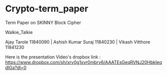 # Crypto-term_paper
Term Paper on SKINNY Block Cipher 

Walkie_Talkie

Ajay Tarole 11840090 |
 Ashish Kumar Suraj 11840230 |
 Vikash Vitthore 11841230

Here is the presentation Video's dropbox link : https://www.dropbox.com/sh/xrv0g1xvr0mbrv6/AAATEsGeqRVNJ20HbkIeqdlGa?dl=0
